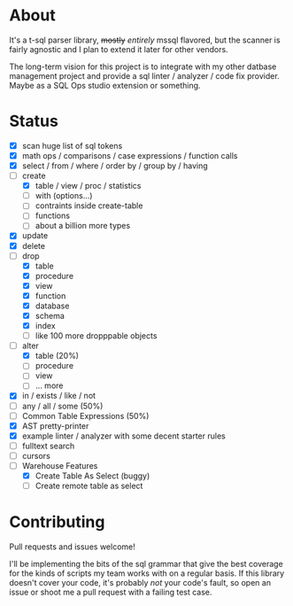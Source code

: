 # About

It's a t-sql parser library, ~~mostly~~ *entirely* mssql flavored, but the scanner is fairly agnostic
and I plan to extend it later for other vendors.

The long-term vision for this project is to integrate with my other datbase management project
and provide a sql linter / analyzer / code fix provider. Maybe as a SQL Ops studio extension or something.

# Status
- [x] scan huge list of sql tokens
- [x] math ops / comparisons / case expressions / function calls
- [x] select / from / where / order by / group by / having
- [ ] create
  - [x] table / view / proc / statistics
  - [ ] with (options...)
  - [ ] contraints inside create-table
  - [ ] functions
  - [ ] about a billion more types
- [X] update
- [x] delete
- [ ] drop
  - [x] table
  - [x] procedure
  - [x] view
  - [x] function
  - [x] database
  - [x] schema
  - [x] index
  - [ ] like 100 more dropppable objects
- [ ] alter
  - [x] table (20%)
  - [ ] procedure
  - [ ] view
  - [ ] ... more
- [x] in / exists / like / not
- [ ] any / all / some (50%)
- [ ] Common Table Expressions (50%)
- [x] AST pretty-printer
- [x] example linter / analyzer with some decent starter rules
- [ ] fulltext search
- [ ] cursors
- [ ] Warehouse Features
  - [x] Create Table As Select (buggy)
  - [ ] Create remote table as select

# Contributing

Pull requests and issues welcome!

I'll be implementing the bits of the sql grammar that give the best coverage
for the kinds of scripts my team works with on a regular basis. If this library
doesn't cover your code, it's probably *not* your code's fault, so open an 
issue or shoot me a pull request with a failing test case.

